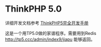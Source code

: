 ThinkPHP 5.0
===============


详细开发文档参考 [ThinkPHP5完全开发手册](http://www.kancloud.cn/manual/thinkphp5)

这是一个用TP5.0做的家谱程序。需要用到Redis
http://tp5.ccc/admin/index9/jiapu 能够返回。